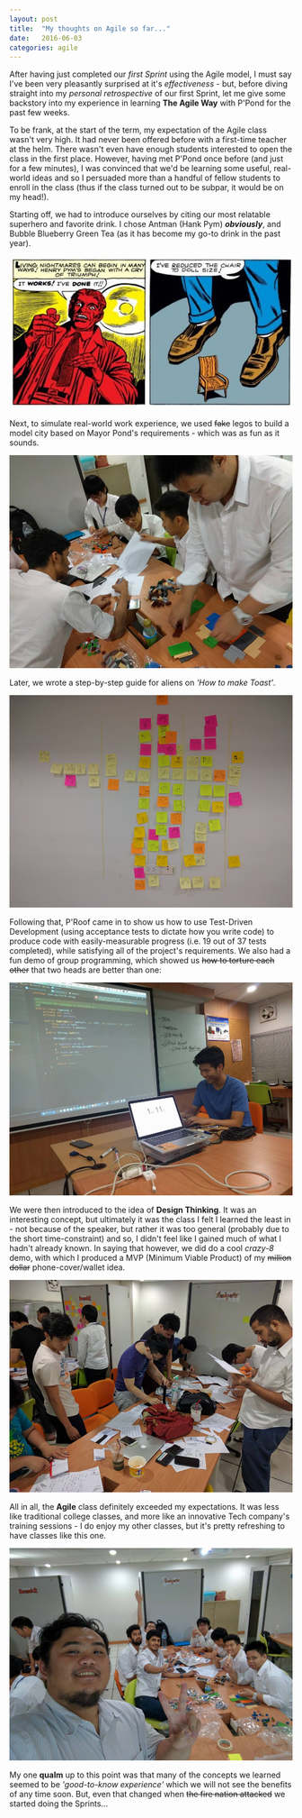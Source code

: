 ```yaml
---
layout: post
title:  "My thoughts on Agile so far..."
date:   2016-06-03
categories: agile
---
```


After having just completed our _first Sprint_ using the Agile model, I must say I've been very pleasantly surprised at it's _effectiveness_ - but, before diving straight into my _personal retrospective_ of our first Sprint, let me give some backstory into my experience in learning **The Agile Way** with P'Pond for the past few weeks.

To be frank, at the start of the term, my expectation of the Agile class wasn't very high. It had never been offered before with a first-time teacher at the helm. There wasn't even have enough students interested to open the class in the first place. However, having met P'Pond once before (and just for a few minutes), I was convinced that we'd be learning some useful, real-world ideas and so I persuaded more than a handful of fellow students to enroll in the class (thus if the class turned out to be subpar, it would be on my head!).

Starting off, we had to introduce ourselves by citing our most relatable superhero and favorite drink. I chose Antman (Hank Pym) **_obviously_**, and Bubble Blueberry Green Tea (as it has become my go-to drink in the past year).

![alt text](https://raw.githubusercontent.com/majeedthaika/majeedthaika.github.io/master/img/antman.jpg)

Next, to simulate real-world work experience, we used ~~fake~~ legos to build a model city based on Mayor Pond's requirements - which was as fun as it sounds.

![alt text](https://raw.githubusercontent.com/majeedthaika/majeedthaika.github.io/master/img/lego2.jpg)

Later, we wrote a step-by-step guide for aliens on _'How to make Toast'_.

![alt text](https://raw.githubusercontent.com/majeedthaika/majeedthaika.github.io/master/img/toast.jpg)

Following that, P'Roof came in to show us how to use Test-Driven Development (using acceptance tests to dictate how you write code) to produce code with easily-measurable progress (i.e. 19 out of 37 tests completed), while satisfying all of the project's requirements. We also had a fun demo of group programming, which showed us ~~how to torture each other~~ that two heads are better than one:

![alt text](https://raw.githubusercontent.com/majeedthaika/majeedthaika.github.io/master/img/tdd.jpg)

We were then introduced to the idea of **Design Thinking**. It was an interesting concept, but ultimately it was the class I felt I learned the least in - not because of the speaker, but rather it was too general (probably due to the short time-constraint) and so, I didn't feel like I gained much of what I hadn't already known. In saying that however, we did do a cool _crazy-8_ demo, with which I produced a MVP (Minimum Viable Product) of my ~~million dollar~~ phone-cover/wallet idea.

![alt text](https://raw.githubusercontent.com/majeedthaika/majeedthaika.github.io/master/img/designthinking.jpg)

All in all, the **Agile** class definitely exceeded my expectations. It was less like traditional college classes, and more like an innovative Tech company's training sessions - I do enjoy my other classes, but it's pretty refreshing to have classes like this one.

![alt text](https://raw.githubusercontent.com/majeedthaika/majeedthaika.github.io/master/img/lego1.jpg)

My one **qualm** up to this point was that many of the concepts we learned seemed to be _'good-to-know experience'_  which we will not see the benefits of any time soon. But, even that changed when ~~the fire nation attacked~~ we started doing the Sprints...
